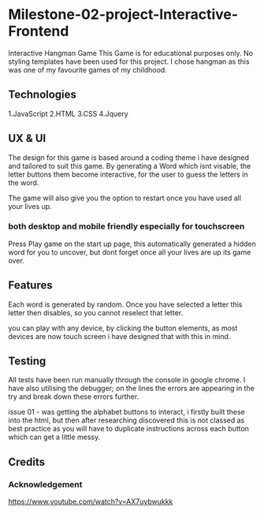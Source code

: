 # Milestone-02-project-Interactive-Frontend

Interactive Hangman Game
This Game is for educational purposes only. No styling templates have been used for this project. I chose hangman as this was one of my favourite games of my childhood.

## Technologies

1.JavaScript
2.HTML
3.CSS
4.Jquery

## UX & UI

The design for this game is based around a coding theme i have designed and tailored to suit this game. By generating a Word which isnt visable, the letter buttons them become interactive, for the user to guess the letters in the word.

The game will also give you the option to restart once you have used all your lives up.

### both desktop and mobile friendly especially for touchscreen

Press Play game on the start up page, this automatically generated a hidden word for you to uncover, but dont forget once all your lives are up its game over.

## Features

Each word is generated by random.
Once you have selected a letter this letter then disables, so you cannot reselect that letter.

you can play with any device, by clicking the button elements, as most devices are now touch screen i have designed that with this in mind.

## Testing

All tests have been run manually through the console in google chrome. I have also utilising the debugger; on the lines the errors are appearing in the try and break down these errors further.

issue 01 - was getting the alphabet buttons to interact, i firstly built these into the html, but then after researching discovered this is not classed as best practice as you will have to duplicate instructions across each button which can get a little messy. 

## Credits

### Acknowledgement

https://www.youtube.com/watch?v=AX7uybwukkk
